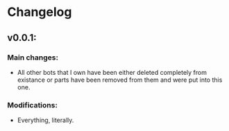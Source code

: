 # Changelog


## v0.0.1:
### Main changes:
* All other bots that I own have been either deleted completely from existance or parts have been removed from them and were put into this one.
### Modifications:
* Everything, literally.